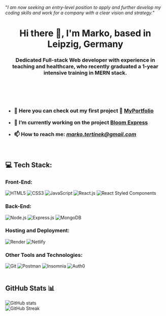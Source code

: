  "_I am now seeking an entry-level position to apply and further develop my coding skills and work for a company with a clear vision and strategy._"

<h1 align="center">Hi there 👋, I'm Marko, based in Leipzig, Germany</h1>
<h3 align="center">Dedicated Full-stack Web developer with experience in teaching and healthcare, who recently graduated a 1-year intensive training in MERN stack.<h3> 
<br>
 


 <br>
 <br>



- 🔭 Here you can check out my first project 📂 [MyPortfolio](https://markotertinek.github.io/Project-web-portfolio/)

- 🌼 I’m currently working on the project [Bloom Express](https://bloom-express.onrender.com/)

- 📫 How to reach me: *marko.tertinek@gmail.com*

<br>

## 💻 Tech Stack:

### Front-End:
![HTML5](https://img.shields.io/badge/HTML5-%23E34F26.svg?style=for-the-badge&logo=html5&logoColor=white)
![CSS3](https://img.shields.io/badge/CSS3-%231572B6.svg?style=for-the-badge&logo=css3&logoColor=white)
![JavaScript](https://img.shields.io/badge/JavaScript-%23323330.svg?style=for-the-badge&logo=javascript&logoColor=%23F7DF1E)
![React.js](https://img.shields.io/badge/React.js-%2320232a.svg?style=for-the-badge&logo=react&logoColor=%2361DAFB)
![React Styled Components](https://img.shields.io/badge/Styled_Components-%23DB7093.svg?style=for-the-badge&logo=styled-components&logoColor=white)


### Back-End:
![Node.js](https://img.shields.io/badge/Node.js-6DA55F?style=for-the-badge&logo=node.js&logoColor=white)
![Express.js](https://img.shields.io/badge/Express.js-%23404d59.svg?style=for-the-badge)
![MongoDB](https://img.shields.io/badge/MongoDB-%234ea94b.svg?style=for-the-badge&logo=mongodb&logoColor=white)


### Hosting and Deployment:
![Render](https://img.shields.io/badge/Render-%23000000.svg?style=for-the-badge&logo=render&logoColor=#F24E1E)
![Netlify](https://img.shields.io/badge/Netlify-%23000000.svg?style=for-the-badge&logo=netlify&logoColor=#00C7B7)


### Other Tools and Technologies:
![Git](https://img.shields.io/badge/Git-fc6d26?style=for-the-badge&logo=git&logoColor=white)
![Postman](https://img.shields.io/badge/Postman-FF6C37?style=for-the-badge&logo=postman&logoColor=white)
![Insomnia](https://img.shields.io/badge/Insomnia-black?style=for-the-badge&logo=insomnia&logoColor=5849BE)
![Auth0](https://img.shields.io/badge/Auth0-EB5424?style=for-the-badge&logo=auth0&logoColor=white)
<br>
<br>


## GitHub Stats 📊 
![GitHub stats](https://github-readme-stats.vercel.app/api?username=MarkoTertinek&theme=omni&show_icons=true)
<br>
![GitHub Streak](https://github-readme-streak-stats.herokuapp.com/?user=MarkoTertinek&theme=omni&show_icons=true)







<!---
MarkoTertinek/MarkoTertinek is a ✨ special ✨ repository because its `README.md` (this file) appears on your GitHub profile.
You can click the Preview link to take a look at your changes.
--->
